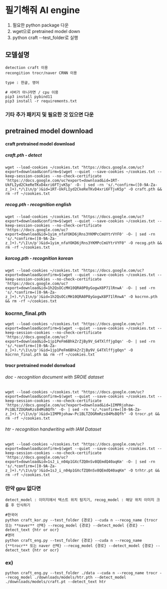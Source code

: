 # 필기해줘 AI engine
1. 필요한 python package 다운
2. wget으로 pretrained model down
3. python craft --test_folder로 실행

## 모델설명
```
detection craft 이용
recongition trocr/naver CRNN 이용

type : 한글, 영어
```


```
# 서버가 아니라면 / cpu 이용
pip3 install pybind11
pip3 install -r requirements.txt
```
### 기타 추가 패키지 및 필요한 것 있으면 다운


## pretrained model download
#### craft pretrained model download
##### craft.pth - detect
```
wget --load-cookies ~/cookies.txt "https://docs.google.com/uc?export=download&confirm=$(wget --quiet --save-cookies ~/cookies.txt --keep-session-cookies --no-check-certificate 'https://docs.google.com/uc?export=download&id=1RT-UkFLIyd2CkeReTKvD4xri6FTjvK5p' -O- | sed -rn 's/.*confirm=([0-9A-Za-z_]+).*/\1\n/p')&id=1RT-UkFLIyd2CkeReTKvD4xri6FTjvK5p" -O craft.pth && rm -rf ~/cookies.txt
```
##### recog.pth - recognition english
```
wget --load-cookies ~/cookies.txt "https://docs.google.com/uc?export=download&confirm=$(wget --quiet --save-cookies ~/cookies.txt --keep-session-cookies --no-check-certificate 'https://docs.google.com/uc?export=download&id=1yim_nfaYOKD6jRns3YKMPcCmUYtrVYF0' -O- | sed -rn 's/.*confirm=([0-9A-Za-z_]+).*/\1\n/p')&id=1yim_nfaYOKD6jRns3YKMPcCmUYtrVYF0" -O recog.pth && rm -rf ~/cookies.txt
```
##### korcog.pth - recognition korean
```
wget --load-cookies ~/cookies.txt "https://docs.google.com/uc?export=download&confirm=$(wget --quiet --save-cookies ~/cookies.txt --keep-session-cookies --no-check-certificate 'https://docs.google.com/uc?export=download&id=1h2QsOCcMH10QRA0P8yGogwX8P71lRnwA' -O- | sed -rn 's/.*confirm=([0-9A-Za-z_]+).*/\1\n/p')&id=1h2QsOCcMH10QRA0P8yGogwX8P71lRnwA" -O kocrnn.pth && rm -rf ~/cookies.txt
```

### kocrnn_final.pth
```
wget --load-cookies ~/cookies.txt "https://docs.google.com/uc?export=download&confirm=$(wget --quiet --save-cookies ~/cookies.txt --keep-session-cookies --no-check-certificate 'https://docs.google.com/uc?export=download&id=1jp1PeFm6BhkZrZjBy9V_G4TXlffjgOqn' -O- | sed -rn 's/.*confirm=([0-9A-Za-z_]+).*/\1\n/p')&id=1jp1PeFm6BhkZrZjBy9V_G4TXlffjgOqn" -O kocrnn_final.pth && rm -rf ~/cookies.txt
```

#### trocr pretrained model donwload
###### doc - recognition document with SROIE dataset
```
wget --load-cookies ~/cookies.txt "https://docs.google.com/uc?export=download&confirm=$(wget --quiet --save-cookies ~/cookies.txt --keep-session-cookies --no-check-certificate 'https://docs.google.com/uc?export=download&id=1IMPRjohaw-Pc1BLTZOGRmRzs84MsBQfh' -O- | sed -rn 's/.*confirm=([0-9A-Za-z_]+).*/\1\n/p')&id=1IMPRjohaw-Pc1BLTZOGRmRzs84MsBQfh" -O trocr.pt && rm -rf ~/cookies.txt
```
###### htr - recognition handwriting with IAM Dataset
```
wget --load-cookies ~/cookies.txt "https://docs.google.com/uc?export=download&confirm=$(wget --quiet --save-cookies ~/cookies.txt --keep-session-cookies --no-check-certificate 'https://docs.google.com/uc?export=download&id=1sJ_i_n04p1GXcfZQ0nSv8QEmdQ40aqKm' -O- | sed -rn 's/.*confirm=([0-9A-Za-z_]+).*/\1\n/p')&id=1sJ_i_n04p1GXcfZQ0nSv8QEmdQ40aqKm" -O trhtr.pt && rm -rf ~/cookies.txt
```


### 만약 gpu 없다면
```
detect_model : 이미지에서 텍스트 위치 탐지기, recog_model : 해당 위치 이미지 크롭 후 인식하기

#한국어
python craft_kor.py --test_folder {경로} --cuda n --recog_name {trocr 또는 **naver** 선택} --recog_model {경로} --detect_model {경로} --detect_text {htr or ocr}
#영어
python craft_eng.py --test_folder {경로} --cuda n --recog_name {**trocr** 또는 naver 선택} --recog_model {경로} --detect_model {경로} --detect_text {htr or ocr}
```
### ex)
```
python craft_eng.py --test_folder ./data --cuda n --recog_name trocr --recog_model ./downloads/models/htr.pth --detect_model ./downloads/models/craft.pt --detect_text htr
```
